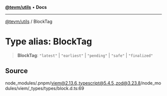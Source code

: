 [**@tevm/utils**](../README.md) • **Docs**

***

[@tevm/utils](../globals.md) / BlockTag

# Type alias: BlockTag

> **BlockTag**: `"latest"` \| `"earliest"` \| `"pending"` \| `"safe"` \| `"finalized"`

## Source

node\_modules/.pnpm/viem@2.13.6\_typescript@5.4.5\_zod@3.23.8/node\_modules/viem/\_types/types/block.d.ts:69
